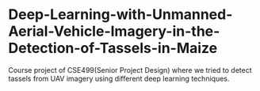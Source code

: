 # Deep-Learning-with-Unmanned-Aerial-Vehicle-Imagery-in-the-Detection-of-Tassels-in-Maize
Course project of CSE499(Senior Project Design) where we tried to detect tassels from UAV imagery using different deep learning techniques.
